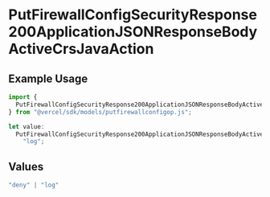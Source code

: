 # PutFirewallConfigSecurityResponse200ApplicationJSONResponseBodyActiveCrsJavaAction

## Example Usage

```typescript
import {
  PutFirewallConfigSecurityResponse200ApplicationJSONResponseBodyActiveCrsJavaAction,
} from "@vercel/sdk/models/putfirewallconfigop.js";

let value:
  PutFirewallConfigSecurityResponse200ApplicationJSONResponseBodyActiveCrsJavaAction =
    "log";
```

## Values

```typescript
"deny" | "log"
```